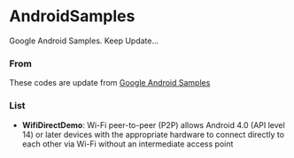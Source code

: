 # AndroidSamples
Google Android Samples. Keep Update...

### From
These codes are update from [Google Android Samples](https://android.googlesource.com/platform/development/+/refs/heads/master/samples/)

### List
- **WifiDirectDemo**: Wi-Fi peer-to-peer (P2P) allows Android 4.0 (API level 14) or later devices with the appropriate hardware to connect directly to each other via Wi-Fi without an intermediate access point